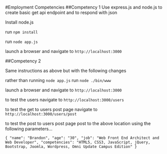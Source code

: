 #Employment Competencies
##Competency 1
Use express.js and node.js to create basic get api endpoint and to respond with json

Install node.js

run `npm install`

run `node app.js`

launch a browser and navigate to `http://localhost:3000`

##Competency 2

Same instructions as above but with the following changes

rather than running `node app.js` run `node ./bin/www`

launch a browser and navigate to `http://localhost:3000`

to test the users navigate to `http://localhost:3000/users`

to test the get to users post page navigate to `http://localhost:3000/users/post`

to test the post to users post page post to the above location using the following parameters...

`
{
    "name": "Brandon",
    "age": "30",
    "job": "Web Front End Architect and Web Developer",
    "competencies": "HTML5, CSS3, JavaScript, jQuery, Bootstrap, Joomla, Wordpress, Omni Update Campus Edition"
}
`